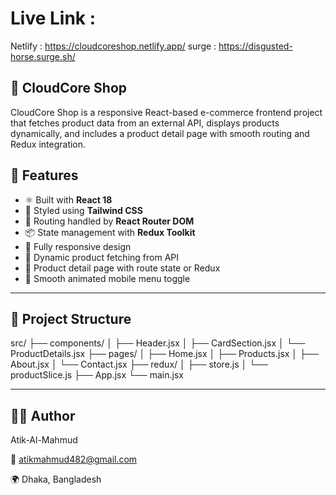 # Live Link :

Netlify : https://cloudcoreshop.netlify.app/
surge : https://disgusted-horse.surge.sh/

## 🛒 CloudCore Shop

CloudCore Shop is a responsive React-based e-commerce frontend project that fetches product data from an external API, displays products dynamically, and includes a product detail page with smooth routing and Redux integration.

## 🚀 Features

- ⚛️ Built with **React 18**
- 🎨 Styled using **Tailwind CSS**
- 🚦 Routing handled by **React Router DOM**
- 📦 State management with **Redux Toolkit**
- 📱 Fully responsive design
- 🔄 Dynamic product fetching from API
- 📄 Product detail page with route state or Redux
- 🌙 Smooth animated mobile menu toggle

---

## 📂 Project Structure

src/ ├── components/ │ ├── Header.jsx │ ├── CardSection.jsx │ └── ProductDetails.jsx ├── pages/ │ ├── Home.jsx │ ├── Products.jsx │ ├── About.jsx │ └── Contact.jsx ├── redux/ │ ├── store.js │ └── productSlice.js ├── App.jsx └── main.jsx

---


## 🧑‍💻 Author

Atik-Al-Mahmud

📧 atikmahmud482@gmail.com

🌍 Dhaka, Bangladesh
